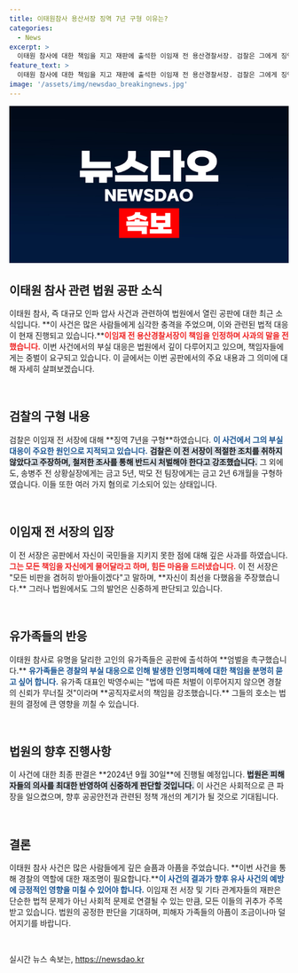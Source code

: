 ```yaml
---
title: 이태원참사 용산서장 징역 7년 구형 이유는?
categories:
  - News
excerpt: >
  이태원 참사에 대한 책임을 지고 재판에 출석한 이임재 전 용산경찰서장. 검찰은 그에게 징역 7년을 구형하며 엄정한 처벌을 촉구하였다. 모든 책임을 내게 물어달라는 그의 발언이 법정에 울려퍼졌다.
feature_text: >
  이태원 참사에 대한 책임을 지고 재판에 출석한 이임재 전 용산경찰서장. 검찰은 그에게 징역 7년을 구형하며 엄정한 처벌을 촉구하였다. 모든 책임을 내게 물어달라는 그의 발언이 법정에 울려퍼졌다.
image: '/assets/img/newsdao_breakingnews.jpg'
---
```


<p><img src="/assets/img/newsdao_breakingnews.jpg" alt="implanttips 속보" /></p>

<h2 data-ke-size="size26">이태원 참사 관련 법원 공판 소식</h2>

<p data-ke-size="size16">이태원 참사, 즉 대규모 인파 압사 사건과 관련하여 법원에서 열린 공판에 대한 최근 소식입니다. **이 사건은 많은 사람들에게 심각한 충격을 주었으며, 이와 관련된 법적 대응이 현재 진행되고 있습니다.**<b><span style="color: #ee2323;">이임재 전 용산경찰서장이 책임을 인정하며 사과의 말을 전했습니다.</span></b> 이번 사건에서의 부실 대응은 법원에서 깊이 다루어지고 있으며, 책임자들에게는 중벌이 요구되고 있습니다. 이 글에서는 이번 공판에서의 주요 내용과 그 의미에 대해 자세히 살펴보겠습니다.</p>

<p data-ke-size="size16">&nbsp;</p>

<h2 data-ke-size="size26">검찰의 구형 내용</h2>

<p data-ke-size="size16">검찰은 이임재 전 서장에 대해 **징역 7년을 구형**하였습니다. <b><span style="color: #1a5490;">이 사건에서 그의 부실 대응이 주요한 원인으로 지적되고 있습니다.</span></b> <b><span style="background-color: #21538527;">검찰은 이 전 서장이 적절한 조치를 취하지 않았다고 주장하며, 철저한 조사를 통해 반드시 처벌해야 한다고 강조했습니다.</span></b> 그 외에도, 송병주 전 상황실장에게는 금고 5년, 박모 전 팀장에게는 금고 2년 6개월을 구형하였습니다. 이들 또한 여러 가지 혐의로 기소되어 있는 상태입니다.</p>

<p data-ke-size="size16">&nbsp;</p>

<h2 data-ke-size="size26">이임재 전 서장의 입장</h2>

<p data-ke-size="size16">이 전 서장은 공판에서 자신이 국민들을 지키지 못한 점에 대해 깊은 사과를 하였습니다. <b><span style="color: #ee2323;">그는 모든 책임을 자신에게 물어달라고 하며, 힘든 마음을 드러냈습니다.</span></b> 이 전 서장은 "모든 비판을 겸허히 받아들이겠다"고 말하며, **자신이 최선을 다했음을 주장했습니다.** 그러나 법원에서도 그의 발언은 신중하게 판단되고 있습니다.</p>

<p data-ke-size="size16">&nbsp;</p>

<h2 data-ke-size="size26">유가족들의 반응</h2>

<p data-ke-size="size16">이태원 참사로 유명을 달리한 고인의 유가족들은 공판에 출석하여 **엄벌을 촉구했습니다.** <b><span style="color: #1a5490;">유가족들은 경찰의 부실 대응으로 인해 발생한 인명피해에 대한 책임을 분명히 묻고 싶어 합니다.</span></b> 유가족 대표인 박영수씨는 "법에 따른 처벌이 이루어지지 않으면 경찰의 신뢰가 무너질 것"이라며 **공직자로서의 책임을 강조했습니다.** 그들의 호소는 법원의 결정에 큰 영향을 끼칠 수 있습니다.</p>

<p data-ke-size="size16">&nbsp;</p>

<h2 data-ke-size="size26">법원의 향후 진행사항</h2>

<p data-ke-size="size16">이 사건에 대한 최종 판결은 **2024년 9월 30일**에 진행될 예정입니다. <b><span style="background-color: #21538527;">법원은 피해자들의 의사를 최대한 반영하여 신중하게 판단할 것입니다.</span></b> 이 사건은 사회적으로 큰 파장을 일으켰으며, 향후 공공안전과 관련된 정책 개선의 계기가 될 것으로 기대됩니다.</p>

<p data-ke-size="size16">&nbsp;</p>

<h2 data-ke-size="size26">결론</h2>

<p data-ke-size="size16">이태원 참사 사건은 많은 사람들에게 깊은 슬픔과 아픔을 주었습니다. **이번 사건을 통해 경찰의 역할에 대한 재조명이 필요합니다.**<b><span style="color: #1a5490;">이 사건의 결과가 향후 유사 사건의 예방에 긍정적인 영향을 미칠 수 있어야 합니다.</span></b> 이임재 전 서장 및 기타 관계자들의 재판은 단순한 법적 문제가 아닌 사회적 문제로 연결될 수 있는 만큼, 모든 이들의 귀추가 주목받고 있습니다. 법원의 공정한 판단을 기대하며, 피해자 가족들의 아픔이 조금이나마 덜어지기를 바랍니다.</p>

<p data-ke-size="size16">&nbsp;</p>
실시간 뉴스 속보는, <a href="https://newsdao.kr" rel="dofollow">https://newsdao.kr</a>


